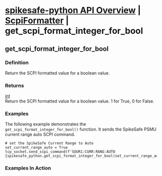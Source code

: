 # [spikesafe-python API Overview](/spikesafe_python_lib_docs/README.md) | [ScpiFormatter](/spikesafe_python_lib_docs/ScpiFormatter/README.md) | get_scpi_format_integer_for_bool

## get_scpi_format_integer_for_bool

### Definition
Return the SCPI formatted value for a boolean value.

### Returns
[int](https://docs.python.org/3/library/functions.html#int)  
Return the SCPI formatted value for a boolean value. 1 for True, 0 for False.

### Examples
The following example demonstrates the `get_scpi_format_integer_for_bool()` function. It sends the SpikeSafe PSMU current range auto SCPI command.
```
# set the SpikeSafe Current Range to Auto
set_current_range_auto = True
tcp_socket.send_scpi_command(f'SOUR1:CURR:RANG:AUTO {spikesafe_python.get_scpi_format_integer_for_bool(set_current_range_auto)}') 

```

### Examples In Action